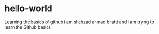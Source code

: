 # hello-world
Learning the basics of github
i am shahzad ahmad bhatti and i am trying to learn the Github basics
